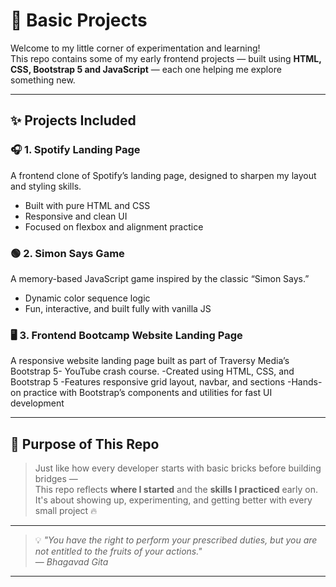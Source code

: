 # 🌱 Basic Projects

Welcome to my little corner of experimentation and learning!  
This repo contains some of my early frontend projects — built using **HTML, CSS, Bootstrap 5 and JavaScript** — each one helping me explore something new.

---

## ✨ Projects Included

### 🎧 1. Spotify Landing Page  
A frontend clone of Spotify’s landing page, designed to sharpen my layout and styling skills.  
- Built with pure HTML and CSS  
- Responsive and clean UI  
- Focused on flexbox and alignment practice

### 🟢 2. Simon Says Game  
A memory-based JavaScript game inspired by the classic “Simon Says.”  
- Dynamic color sequence logic    
- Fun, interactive, and built fully with vanilla JS

### 🖥 3. Frontend Bootcamp Website Landing Page
A responsive website landing page built as part of Traversy Media’s Bootstrap 5- YouTube crash course.
-Created using HTML, CSS, and Bootstrap 5
-Features responsive grid layout, navbar, and sections
-Hands-on practice with Bootstrap’s components and utilities for fast UI development 

---

## 🎯 Purpose of This Repo

> Just like how every developer starts with basic bricks before building bridges —  
> This repo reflects **where I started** and the **skills I practiced** early on.  
> It's about showing up, experimenting, and getting better with every small project 🔥

---

> 💡 _"You have the right to perform your prescribed duties, but you are not entitled to the fruits of your actions."_  
> — *Bhagavad Gita*

---
